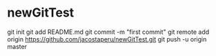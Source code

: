 # newGitTest
git init
git add README.md
git commit -m "first commit"
git remote add origin https://github.com/jacostaperu/newGitTest.git
git push -u origin master

